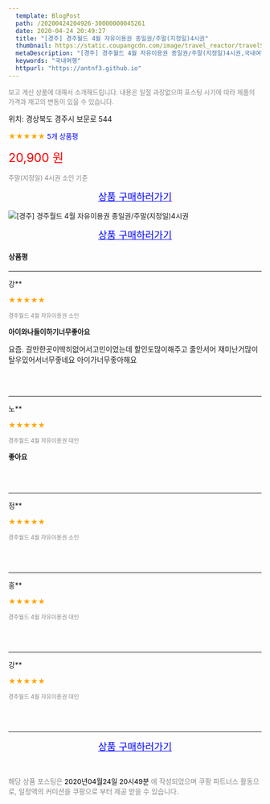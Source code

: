 ```yaml
---
  template: BlogPost
  path: /20200424204926-30000000045261
  date: 2020-04-24 20:49:27
  title: "[경주] 경주월드 4월 자유이용권 종일권/주말(지정일)4시권"
  thumbnail: https://static.coupangcdn.com/image/travel_reactor/travelSeller/common/A00197835/5bc62f87-cd1d-423f-a14b-45a692a3a0bd.jpg
  metaDescription: "[경주] 경주월드 4월 자유이용권 종일권/주말(지정일)4시권,국내여행"
  keywords: "국내여행"
  httpurl: "https://antnf3.github.io"
---
```

  
<span style="color: #888;font-size:0.8rem">보고 계신 상품에 대해서 소개해드립니다.
내용은 일절 과장없으며 포스팅 시기에 따라 제품의 가격과 재고의 변동이 있을 수 있습니다.</span>
  
<span style="font-size: 0.9rem;">위치: 경상북도 경주시 보문로 544 </span>
  
<span style="color: orange;">★★★★★</span> <span style="color: blue;font-size: 0.85rem;">5개 상품평</span>
  
<span style="color: red;font-size: 1.5rem;">20,900 원</span>
  
<span style="color: #888;font-size:0.8rem">주말(지정일) 4시권 소인 기준</span>



<p align="center"><a href="http://me2.do/GYpF70Wd" style="font-size: 1.2rem; color: blue;">상품 구매하러가기</a></p>

![[경주] 경주월드 4월 자유이용권 종일권/주말(지정일)4시권](https://image15.coupangcdn.com/image/travelSeller/common/A00197835/629fc02a-a8fc-4790-a412-ee85d86b4296.jpg)

<p align="center"><a href="http://me2.do/GYpF70Wd" style="font-size: 1.2rem; color: blue;">상품 구매하러가기</a></p>

#### 상품평
  
---
  
강**
    
<span style="color: orange;">★★★★★</span>
    
<span style="color: #888;font-size:0.7rem">경주월드 4월 자유이용권 소인</span>
    
<span style="font-size:0.85rem">**아이와나들이하기너무좋아요**</span>
    
<span style="font-size: 0.9rem;">요즘. 갈만한곳이딱히없어서고민이었는데
할인도많이해주고 줄안서어 재미난거많이탈우있어서너무좋네요
아이가너무좋아해요</span>
    
<br>
<br>

---
  
노**
    
<span style="color: orange;">★★★★★</span>
    
<span style="color: #888;font-size:0.7rem">경주월드 4월 자유이용권 대인</span>
    
<span style="font-size:0.85rem">**좋아요**</span>
    

    
<br>
<br>

---
  
정**
    
<span style="color: orange;">★★★★★</span>
    
<span style="color: #888;font-size:0.7rem">경주월드 4월 자유이용권 소인</span>
    

    

    
<br>
<br>

---
  
홍**
    
<span style="color: orange;">★★★★★</span>
    
<span style="color: #888;font-size:0.7rem">경주월드 4월 자유이용권 대인</span>
    

    

    
<br>
<br>

---
  
강**
    
<span style="color: orange;">★★★★★</span>
    
<span style="color: #888;font-size:0.7rem">경주월드 4월 자유이용권 대인</span>
    

    

    
<br>
<br>


  
---
  
<p align="center"><a href="http://me2.do/GYpF70Wd" style="font-size: 1.2rem; color: blue;">상품 구매하러가기</a></p>
  
<br>
  
<span style="font-size: 0.85rem; color: #888;">해당 상품 포스팅은 <span style="color: #000;"> 2020년04월24일 20시49분 </span> 에 작성되었으며 쿠팡 파트너스 활동으로, 일정액의 커미션을 쿠팡으로 부터 제공 받을 수 있습니다.</span>